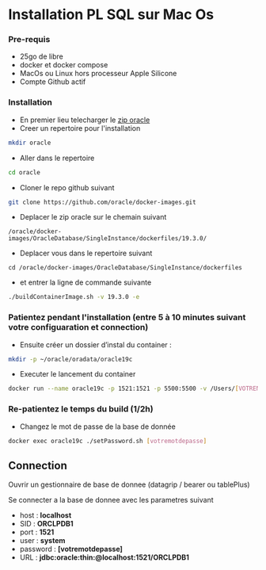 # Installation PL SQL sur Mac Os

### Pre-requis
* 25go de libre
* docker et docker compose
* MacOs ou Linux hors processeur Apple Silicone
* Compte Github actif

### Installation 
* En premier lieu telecharger le [zip oracle](https://www.oracle.com/database/technologies/oracle-database-software-downloads.html)
* Creer un repertoire pour l'installation
```bash
mkdir oracle
```

* Aller dans le repertoire
```bash
cd oracle
```
* Cloner le repo github suivant 
```bash
git clone https://github.com/oracle/docker-images.git
```
* Deplacer le zip oracle sur le chemain suivant <br>

`/oracle/docker-images/OracleDatabase/SingleInstance/dockerfiles/19.3.0/`
* Deplacer vous dans le repertoire suivant <br>

`cd /oracle/docker-images/OracleDatabase/SingleInstance/dockerfiles`
* et entrer la ligne de commande suivante
```bash
./buildContainerImage.sh -v 19.3.0 -e
```
### Patientez pendant l'installation (entre 5 à 10 minutes suivant votre configuaration et connection)
* Ensuite créer un dossier d’instal du container :
```bash
mkdir -p ~/oracle/oradata/oracle19c
```
* Executer le lancement du container

```bash
docker run --name oracle19c -p 1521:1521 -p 5500:5500 -v /Users/[VOTRENOMDUTILISATEUR]/oracle/oradata/oracle19c:/opt/oracle/oradata oracle/database:19.3.0-ee
```

### Re-patientez le temps du build (1/2h)
* Changez le mot de passe de la base de donnée
```bash
docker exec oracle19c ./setPassword.sh [votremotdepasse]
```

## Connection
Ouvrir un gestionnaire de base de donnee (datagrip / bearer ou tablePlus)

Se connecter a la base de donnee avec les parametres suivant
* host : **localhost**
* SID : **ORCLPDB1**
* port : **1521**
* user : **system**
* password : **[votremotdepasse]**
* URL : **jdbc:oracle:thin:@localhost:1521/ORCLPDB1**
